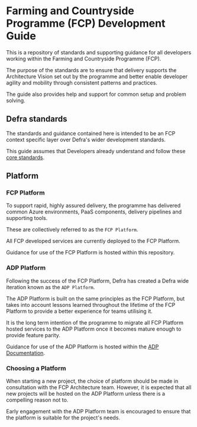 # Farming and Countryside Programme (FCP) Development Guide

This is a repository of standards and supporting guidance for all developers working within the Farming and Countryside Programme (FCP).

The purpose of the standards are to ensure that delivery supports the Architecture Vision set out by the programme and better enable developer agility and mobility through consistent patterns and practices.

The guide also provides help and support for common setup and problem solving.

## Defra standards

The standards and guidance contained here is intended to be an FCP context specific layer over Defra's wider development standards.

This guide assumes that Developers already understand and follow these [core standards](https://github.com/DEFRA/software-development-standards/).

## Platform

### FCP Platform
To support rapid, highly assured delivery, the programme has delivered common Azure environments, PaaS components, delivery pipelines and supporting tools.

These are collectively referred to as the `FCP Platform`.

All FCP developed services are currently deployed to the FCP Platform.  

Guidance for use of the FCP Platform is hosted within this repository.

### ADP Platform
Following the success of the FCP Platform, Defra has created a Defra wide iteration known as the `ADP Platform`.

The ADP Platform is built on the same principles as the FCP Platform, but takes into account lessons learned throughout the lifetime of the FCP Platform to provide a better experience for teams utilising it.

It is the long term intention of the programme to migrate all FCP Platform hosted services to the ADP Platform once it becomes mature enough to provide feature parity.

Guidance for use of the ADP Platform is hosted within the [ADP Documentation](https://defra.github.io/adp-documentation/).

### Choosing a Platform
When starting a new project, the choice of platform should be made in consultation with the FCP Architecture team.  However, it is expected that all new projects will be hosted on the ADP Platform unless there is a compelling reason not to.

Early engagement with the ADP Platform team is encouraged to ensure that the platform is suitable for the project's needs.
